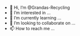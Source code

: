 - 👋 Hi, I’m @Grandas-Recycling
- 👀 I’m interested in ...
- 🌱 I’m currently learning ...
- 💞️ I’m looking to collaborate on ...
- 📫 How to reach me ...

<!---
Grandas-Recycling/Grandas-Recycling is a ✨ special ✨ repository because its `README.md` (this file) appears on your GitHub profile.
You can click the Preview link to take a look at your changes.
--->
